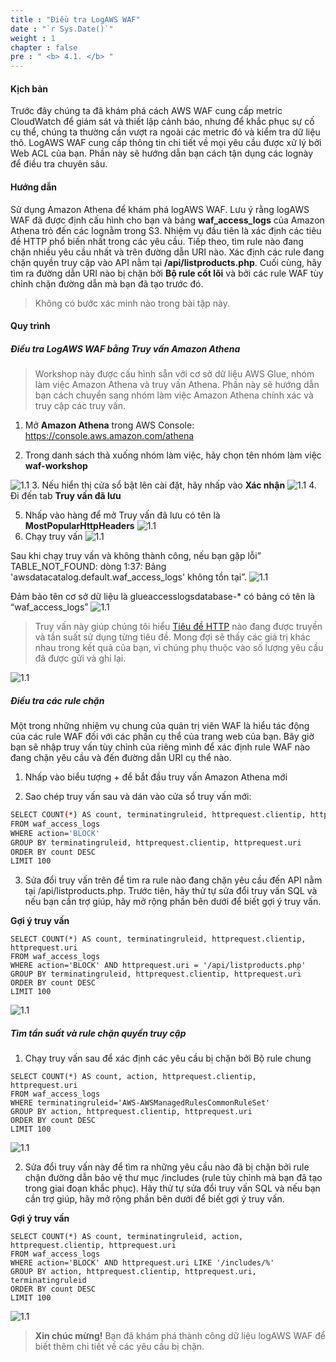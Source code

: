 ```yaml
---
title : "Điều tra LogAWS WAF"
date : "`r Sys.Date()`"
weight : 1
chapter : false
pre : " <b> 4.1. </b> "
---
```


#### Kịch bản

Trước đây chúng ta đã khám phá cách AWS WAF cung cấp metric CloudWatch để giám sát và thiết lập cảnh báo, nhưng để khắc phục sự cố cụ thể, chúng ta thường cần vượt ra ngoài các metric đó và kiểm tra dữ liệu thô. LogAWS WAF cung cấp thông tin chi tiết về mọi yêu cầu được xử lý bởi Web ACL của bạn. Phần này sẽ hướng dẫn bạn cách tận dụng các lognày để điều tra chuyên sâu.

#### Hướng dẫn

Sử dụng Amazon Athena để khám phá logAWS WAF. Lưu ý rằng logAWS WAF đã được định cấu hình cho bạn và bảng **waf_access_logs** của Amazon Athena trỏ đến các lognằm trong S3. Nhiệm vụ đầu tiên là xác định các tiêu đề HTTP phổ biến nhất trong các yêu cầu. Tiếp theo, tìm rule nào đang chặn nhiều yêu cầu nhất và trên đường dẫn URI nào. Xác định các rule đang chặn quyền truy cập vào API nằm tại **/api/listproducts.php**. Cuối cùng, hãy tìm ra đường dẫn URI nào bị chặn bởi **Bộ rule cốt lõi** và bởi các rule WAF tùy chỉnh chặn đường dẫn mà bạn đã tạo trước đó.

> Không có bước xác minh nào trong bài tập này.

#### Quy trình
##### Điều tra LogAWS WAF bằng Truy vấn Amazon Athena
> Workshop này được cấu hình sẵn với cơ sở dữ liệu AWS Glue, nhóm làm việc Amazon Athena và truy vấn Athena. Phần này sẽ hướng dẫn bạn cách chuyển sang nhóm làm việc Amazon Athena chính xác và truy cập các truy vấn.

1. Mở **Amazon Athena** trong AWS Console: https://console.aws.amazon.com/athena

2. Trong danh sách thả xuống nhóm làm việc, hãy chọn tên nhóm làm việc **waf-workshop**

![1.1](/images/4/1/2.png)
3. Nếu hiển thị cửa sổ bật lên cài đặt, hãy nhấp vào **Xác nhận**
![1.1](/images/4/1/3.png)
4. Đi đến tab **Truy vấn đã lưu**

5. Nhấp vào hàng để mở Truy vấn đã lưu có tên là **MostPopularHttpHeaders**
![1.1](/images/4/1/5.png)
6. Chạy truy vấn
![1.1](/images/4/1/6a.png)

Sau khi chạy truy vấn và không thành công, nếu bạn gặp lỗi” TABLE_NOT_FOUND: dòng 1:37: Bảng 'awsdatacatalog.default.waf_access_logs' không tồn tại”.
![1.1](/images/4/1/6b.png)

Đảm bảo tên cơ sở dữ liệu là glueaccesslogsdatabase-* có bảng có tên là “waf_access_logs”
![1.1](/images/4/1/6c.png)

> Truy vấn này giúp chúng tôi hiểu [Tiêu đề HTTP](https://en.wikipedia.org/wiki/List_of_HTTP_header_fields) nào đang được truyền và tần suất sử dụng từng tiêu đề. Mong đợi sẽ thấy các giá trị khác nhau trong kết quả của bạn, vì chúng phụ thuộc vào số lượng yêu cầu đã được gửi và ghi lại.

![1.1](/images/4/1/6d.png)
##### Điều tra các rule chặn

Một trong những nhiệm vụ chung của quản trị viên WAF là hiểu tác động của các rule WAF đối với các phần cụ thể của trang web của bạn. Bây giờ bạn sẽ nhập truy vấn tùy chỉnh của riêng mình để xác định rule WAF nào đang chặn yêu cầu và đến đường dẫn URI cụ thể nào.

1. Nhấp vào biểu tượng + để bắt đầu truy vấn Amazon Athena mới

2. Sao chép truy vấn sau và dán vào cửa sổ truy vấn mới:

```bash
SELECT COUNT(*) AS count, terminatingruleid, httprequest.clientip, httprequest.uri
FROM waf_access_logs
WHERE action='BLOCK'
GROUP BY terminatingruleid, httprequest.clientip, httprequest.uri
ORDER BY count DESC
LIMIT 100
```

3. Sửa đổi truy vấn trên để tìm ra rule nào đang chặn yêu cầu đến API nằm tại /api/listproducts.php. Trước tiên, hãy thử tự sửa đổi truy vấn SQL và nếu bạn cần trợ giúp, hãy mở rộng phần bên dưới để biết gợi ý truy vấn.

**Gợi ý truy vấn**

```
SELECT COUNT(*) AS count, terminatingruleid, httprequest.clientip, httprequest.uri
FROM waf_access_logs
WHERE action='BLOCK' AND httprequest.uri = '/api/listproducts.php'
GROUP BY terminatingruleid, httprequest.clientip, httprequest.uri
ORDER BY count DESC
LIMIT 100
```
![1.1](/images/4/1/f1.png)
##### Tìm tần suất và rule chặn quyền truy cập

1. Chạy truy vấn sau để xác định các yêu cầu bị chặn bởi Bộ rule chung

```
SELECT COUNT(*) AS count, action, httprequest.clientip, httprequest.uri
FROM waf_access_logs
WHERE terminatingruleid='AWS-AWSManagedRulesCommonRuleSet'
GROUP BY action, httprequest.clientip, httprequest.uri
ORDER BY count DESC
LIMIT 100
```
![1.1](/images/4/1/often_s1.png)

2. Sửa đổi truy vấn này để tìm ra những yêu cầu nào đã bị chặn bởi rule chặn đường dẫn bảo vệ thư mục /includes (rule tùy chỉnh mà bạn đã tạo trong giai đoạn khắc phục). Hãy thử tự sửa đổi truy vấn SQL và nếu bạn cần trợ giúp, hãy mở rộng phần bên dưới để biết gợi ý truy vấn.

**Gợi ý truy vấn**

```
SELECT COUNT(*) AS count, terminatingruleid, action, httprequest.clientip, httprequest.uri
FROM waf_access_logs
WHERE action='BLOCK' AND httprequest.uri LIKE '/includes/%'
GROUP BY action, httprequest.clientip, httprequest.uri, terminatingruleid
ORDER BY count DESC
LIMIT 100
```
![1.1](/images/4/1/often_s2.png)

> **Xin chúc mừng!** Bạn đã khám phá thành công dữ liệu logAWS WAF để biết thêm chi tiết về các yêu cầu bị chặn.